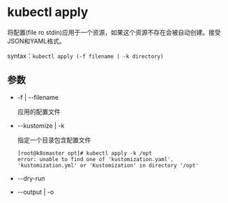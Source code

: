 # kubectl apply

将配置(file ro  stdin)应用于一个资源，如果这个资源不存在会被自动创建。接受JSON和YAML格式。

syntax：`kubectl apply (-f filename | -k directory) `

## 参数

- -f | --filename

  应用的配置文件

- --kustomize | -k

  指定一个目录包含配置文件

  ```
  [root@k8smaster opt]# kubectl apply -k /opt
  error: unable to find one of 'kustomization.yaml', 'kustomization.yml' or 'Kustomization' in directory '/opt'
  ```

- --dry-run

- --output | -o

